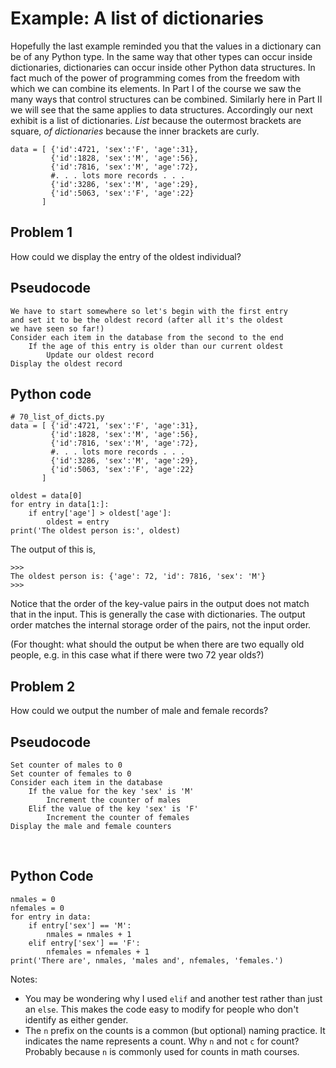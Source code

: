 # Example: A list of dictionaries

Hopefully the last example reminded you that the values in a dictionary can be of any Python type. In the same way that other types can occur inside dictionaries, dictionaries can occur inside other Python data structures. In fact much of the power of programming comes from the freedom with which we can combine its elements. In Part I of the course we saw the many ways that control structures can be combined. Similarly here in Part II we will see that the same applies to data structures. Accordingly our next exhibit is a list of dictionaries. _List_ because the outermost brackets are square, _of dictionaries_ because the inner brackets are curly.

```
data = [ {'id':4721, 'sex':'F', 'age':31},
         {'id':1828, 'sex':'M', 'age':56},
         {'id':7816, 'sex':'M', 'age':72},
         #. . . lots more records . . .
         {'id':3286, 'sex':'M', 'age':29},
         {'id':5063, 'sex':'F', 'age':22}
       ]
```

## Problem 1

How could we display the entry of the oldest individual?

## Pseudocode

```
We have to start somewhere so let's begin with the first entry
and set it to be the oldest record (after all it's the oldest
we have seen so far!)
Consider each item in the database from the second to the end
    If the age of this entry is older than our current oldest
        Update our oldest record
Display the oldest record
```

## Python code

```
# 70_list_of_dicts.py
data = [ {'id':4721, 'sex':'F', 'age':31},
         {'id':1828, 'sex':'M', 'age':56},
         {'id':7816, 'sex':'M', 'age':72},
         #. . . lots more records . . .
         {'id':3286, 'sex':'M', 'age':29},
         {'id':5063, 'sex':'F', 'age':22}
       ]

oldest = data[0]
for entry in data[1:]:
    if entry['age'] > oldest['age']:
        oldest = entry
print('The oldest person is:', oldest)
```

The output of this is,

```
>>>
The oldest person is: {'age': 72, 'id': 7816, 'sex': 'M'}
>>>
```

Notice that the order of the key-value pairs in the output does not match that in the input. This is generally the case with dictionaries. The output order matches the internal storage order of the pairs, not the input order.

(For thought: what should the output be when there are two equally old people, e.g. in this case what if there were two 72 year olds?)

## Problem 2

How could we output the number of male and female records?

## Pseudocode

```
Set counter of males to 0
Set counter of females to 0
Consider each item in the database
    If the value for the key 'sex' is 'M'
        Increment the counter of males
    Elif the value of the key 'sex' is 'F'
        Increment the counter of females
Display the male and female counters
```

<br>

## Python Code

    nmales = 0
    nfemales = 0
    for entry in data:
        if entry['sex'] == 'M':
            nmales = nmales + 1
        elif entry['sex'] == 'F':
            nfemales = nfemales + 1
    print('There are', nmales, 'males and', nfemales, 'females.')

Notes:

-   You may be wondering why I used `elif` and another test rather than
    just an `else`. This makes the code easy to modify for people who
    don't identify as either gender.
-   The `n` prefix on the counts is a common (but optional) naming
    practice. It indicates the name represents a count. Why `n` and
    not `c` for count? Probably because `n` is commonly used for counts
    in math courses.


